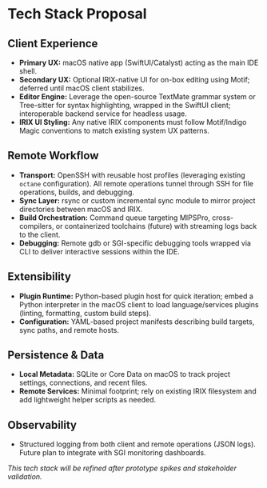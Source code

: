 # Tech Stack Proposal

## Client Experience
- **Primary UX:** macOS native app (SwiftUI/Catalyst) acting as the main IDE shell.
- **Secondary UX:** Optional IRIX-native UI for on-box editing using Motif; deferred until macOS client stabilizes.
- **Editor Engine:** Leverage the open-source TextMate grammar system or Tree-sitter for syntax highlighting, wrapped in the SwiftUI client; interoperable backend service for headless usage.
- **IRIX UI Styling:** Any native IRIX components must follow Motif/Indigo Magic conventions to match existing system UX patterns.

## Remote Workflow
- **Transport:** OpenSSH with reusable host profiles (leveraging existing `octane` configuration). All remote operations tunnel through SSH for file operations, builds, and debugging.
- **Sync Layer:** rsync or custom incremental sync module to mirror project directories between macOS and IRIX.
- **Build Orchestration:** Command queue targeting MIPSPro, cross-compilers, or containerized toolchains (future) with streaming logs back to the client.
- **Debugging:** Remote gdb or SGI-specific debugging tools wrapped via CLI to deliver interactive sessions within the IDE.

## Extensibility
- **Plugin Runtime:** Python-based plugin host for quick iteration; embed a Python interpreter in the macOS client to load language/services plugins (linting, formatting, custom build steps).
- **Configuration:** YAML-based project manifests describing build targets, sync paths, and remote hosts.

## Persistence & Data
- **Local Metadata:** SQLite or Core Data on macOS to track project settings, connections, and recent files.
- **Remote Services:** Minimal footprint; rely on existing IRIX filesystem and add lightweight helper scripts as needed.

## Observability
- Structured logging from both client and remote operations (JSON logs). Future plan to integrate with SGI monitoring dashboards.

_This tech stack will be refined after prototype spikes and stakeholder validation._
